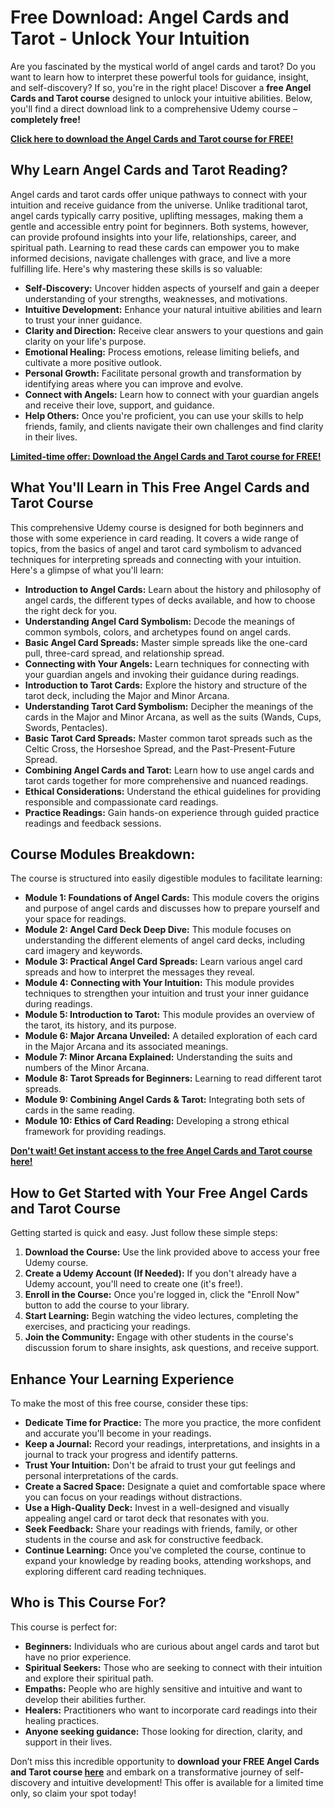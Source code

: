 # Free Download: Angel Cards and Tarot - Unlock Your Intuition

Are you fascinated by the mystical world of angel cards and tarot? Do you want to learn how to interpret these powerful tools for guidance, insight, and self-discovery? If so, you're in the right place! Discover a **free Angel Cards and Tarot course** designed to unlock your intuitive abilities. Below, you'll find a direct download link to a comprehensive Udemy course – **completely free!**

[**Click here to download the Angel Cards and Tarot course for FREE!**](https://udemywork.com/angel-cards-and-tarot)

## Why Learn Angel Cards and Tarot Reading?

Angel cards and tarot cards offer unique pathways to connect with your intuition and receive guidance from the universe. Unlike traditional tarot, angel cards typically carry positive, uplifting messages, making them a gentle and accessible entry point for beginners. Both systems, however, can provide profound insights into your life, relationships, career, and spiritual path. Learning to read these cards can empower you to make informed decisions, navigate challenges with grace, and live a more fulfilling life. Here's why mastering these skills is so valuable:

*   **Self-Discovery:** Uncover hidden aspects of yourself and gain a deeper understanding of your strengths, weaknesses, and motivations.
*   **Intuitive Development:** Enhance your natural intuitive abilities and learn to trust your inner guidance.
*   **Clarity and Direction:** Receive clear answers to your questions and gain clarity on your life's purpose.
*   **Emotional Healing:** Process emotions, release limiting beliefs, and cultivate a more positive outlook.
*   **Personal Growth:** Facilitate personal growth and transformation by identifying areas where you can improve and evolve.
*   **Connect with Angels:** Learn how to connect with your guardian angels and receive their love, support, and guidance.
*   **Help Others:** Once you're proficient, you can use your skills to help friends, family, and clients navigate their own challenges and find clarity in their lives.

[**Limited-time offer: Download the Angel Cards and Tarot course for FREE!**](https://udemywork.com/angel-cards-and-tarot)

## What You'll Learn in This Free Angel Cards and Tarot Course

This comprehensive Udemy course is designed for both beginners and those with some experience in card reading. It covers a wide range of topics, from the basics of angel and tarot card symbolism to advanced techniques for interpreting spreads and connecting with your intuition. Here's a glimpse of what you'll learn:

*   **Introduction to Angel Cards:** Learn about the history and philosophy of angel cards, the different types of decks available, and how to choose the right deck for you.
*   **Understanding Angel Card Symbolism:** Decode the meanings of common symbols, colors, and archetypes found on angel cards.
*   **Basic Angel Card Spreads:** Master simple spreads like the one-card pull, three-card spread, and relationship spread.
*   **Connecting with Your Angels:** Learn techniques for connecting with your guardian angels and invoking their guidance during readings.
*   **Introduction to Tarot Cards:** Explore the history and structure of the tarot deck, including the Major and Minor Arcana.
*   **Understanding Tarot Card Symbolism:** Decipher the meanings of the cards in the Major and Minor Arcana, as well as the suits (Wands, Cups, Swords, Pentacles).
*   **Basic Tarot Card Spreads:** Master common tarot spreads such as the Celtic Cross, the Horseshoe Spread, and the Past-Present-Future Spread.
*   **Combining Angel Cards and Tarot:** Learn how to use angel cards and tarot cards together for more comprehensive and nuanced readings.
*   **Ethical Considerations:** Understand the ethical guidelines for providing responsible and compassionate card readings.
*   **Practice Readings:** Gain hands-on experience through guided practice readings and feedback sessions.

## Course Modules Breakdown:

The course is structured into easily digestible modules to facilitate learning:

*   **Module 1: Foundations of Angel Cards:** This module covers the origins and purpose of angel cards and discusses how to prepare yourself and your space for readings.
*   **Module 2: Angel Card Deck Deep Dive:** This module focuses on understanding the different elements of angel card decks, including card imagery and keywords.
*   **Module 3: Practical Angel Card Spreads:** Learn various angel card spreads and how to interpret the messages they reveal.
*   **Module 4: Connecting with Your Intuition:** This module provides techniques to strengthen your intuition and trust your inner guidance during readings.
*   **Module 5: Introduction to Tarot:** This module provides an overview of the tarot, its history, and its purpose.
*   **Module 6: Major Arcana Unveiled:** A detailed exploration of each card in the Major Arcana and its associated meanings.
*   **Module 7: Minor Arcana Explained:** Understanding the suits and numbers of the Minor Arcana.
*   **Module 8: Tarot Spreads for Beginners:** Learning to read different tarot spreads.
*   **Module 9: Combining Angel Cards & Tarot:** Integrating both sets of cards in the same reading.
*   **Module 10: Ethics of Card Reading:** Developing a strong ethical framework for providing readings.

[**Don't wait! Get instant access to the free Angel Cards and Tarot course here!**](https://udemywork.com/angel-cards-and-tarot)

## How to Get Started with Your Free Angel Cards and Tarot Course

Getting started is quick and easy. Just follow these simple steps:

1.  **Download the Course:** Use the link provided above to access your free Udemy course.
2.  **Create a Udemy Account (If Needed):** If you don't already have a Udemy account, you'll need to create one (it's free!).
3.  **Enroll in the Course:** Once you're logged in, click the "Enroll Now" button to add the course to your library.
4.  **Start Learning:** Begin watching the video lectures, completing the exercises, and practicing your readings.
5.  **Join the Community:** Engage with other students in the course's discussion forum to share insights, ask questions, and receive support.

## Enhance Your Learning Experience

To make the most of this free course, consider these tips:

*   **Dedicate Time for Practice:** The more you practice, the more confident and accurate you'll become in your readings.
*   **Keep a Journal:** Record your readings, interpretations, and insights in a journal to track your progress and identify patterns.
*   **Trust Your Intuition:** Don't be afraid to trust your gut feelings and personal interpretations of the cards.
*   **Create a Sacred Space:** Designate a quiet and comfortable space where you can focus on your readings without distractions.
*   **Use a High-Quality Deck:** Invest in a well-designed and visually appealing angel card or tarot deck that resonates with you.
*   **Seek Feedback:** Share your readings with friends, family, or other students in the course and ask for constructive feedback.
*   **Continue Learning:** Once you've completed the course, continue to expand your knowledge by reading books, attending workshops, and exploring different card reading techniques.

## Who is This Course For?

This course is perfect for:

*   **Beginners:** Individuals who are curious about angel cards and tarot but have no prior experience.
*   **Spiritual Seekers:** Those who are seeking to connect with their intuition and explore their spiritual path.
*   **Empaths:** People who are highly sensitive and intuitive and want to develop their abilities further.
*   **Healers:** Practitioners who want to incorporate card readings into their healing practices.
*   **Anyone seeking guidance:** Those looking for direction, clarity, and support in their lives.

Don’t miss this incredible opportunity to **download your FREE Angel Cards and Tarot course [here](https://udemywork.com/angel-cards-and-tarot)** and embark on a transformative journey of self-discovery and intuitive development! This offer is available for a limited time only, so claim your spot today!
